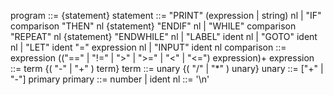 program ::= {statement}
statement ::= "PRINT" (expression | string) nl
| "IF" comparison "THEN" nl {statement} "ENDIF" nl
| "WHILE" comparison "REPEAT" nl {statement} "ENDWHILE" nl
| "LABEL" ident nl
| "GOTO" ident nl
| "LET" ident "=" expression nl
| "INPUT" ident nl
comparison ::= expression (("==" | "!=" | ">" | ">=" | "<" | "<=") expression)+
expression ::= term {( "-" | "+" ) term}
term ::= unary {( "/" | "\*" ) unary}
unary ::= ["+" | "-"] primary
primary ::= number | ident
nl ::= '\n'
